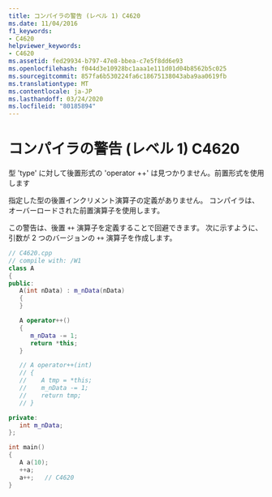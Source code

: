 ```yaml
---
title: コンパイラの警告 (レベル 1) C4620
ms.date: 11/04/2016
f1_keywords:
- C4620
helpviewer_keywords:
- C4620
ms.assetid: fed29934-b797-47e8-bbea-c7e5f8dd6e93
ms.openlocfilehash: f044d3e10928bc1aaa1e111d01d04b8562b5c025
ms.sourcegitcommit: 857fa6b530224fa6c18675138043aba9aa0619fb
ms.translationtype: MT
ms.contentlocale: ja-JP
ms.lasthandoff: 03/24/2020
ms.locfileid: "80185894"
---
```

# <a name="compiler-warning-level-1-c4620"></a>コンパイラの警告 (レベル 1) C4620

型 'type' に対して後置形式の 'operator ++' は見つかりません。前置形式を使用します

指定した型の後置インクリメント演算子の定義がありません。 コンパイラは、オーバーロードされた前置演算子を使用します。

この警告は、後置 `++` 演算子を定義することで回避できます。 次に示すように、引数が 2 つのバージョンの `++` 演算子を作成します。

```cpp
// C4620.cpp
// compile with: /W1
class A
{
public:
   A(int nData) : m_nData(nData)
   {
   }

   A operator++()
   {
      m_nData -= 1;
      return *this;
   }

   // A operator++(int)
   // {
   //    A tmp = *this;
   //    m_nData -= 1;
   //    return tmp;
   // }

private:
   int m_nData;
};

int main()
{
   A a(10);
   ++a;
   a++;   // C4620
}
```
